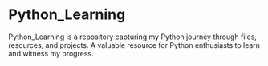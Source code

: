 # Python_Learning
Python_Learning  is a repository capturing my Python journey through files, resources, and projects. A valuable resource for Python enthusiasts to learn and witness my progress.
